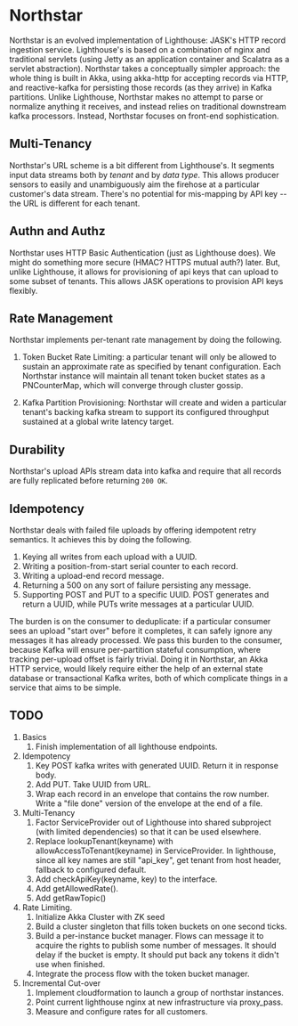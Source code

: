 Northstar
==========================

Northstar is an evolved implementation of Lighthouse: JASK's HTTP record
ingestion service. Lighthouse's is based on a combination of nginx
and traditional servlets (using Jetty as an application container and
Scalatra as a servlet abstraction). Northstar takes a conceptually simpler
approach: the whole thing is built in Akka, using akka-http for accepting
records via HTTP, and reactive-kafka for persisting those records (as they
arrive) in Kafka partitions. Unlike Lighthouse, Northstar makes no attempt to
parse or normalize anything it receives, and instead relies on
traditional downstream kafka processors. Instead, Northstar focuses on
front-end sophistication.


Multi-Tenancy
---------------------------

Northstar's URL scheme is a bit different from Lighthouse's. It segments
input data streams both by *tenant* and by *data type*. This allows producer
sensors to easily and unambiguously aim the firehose at a particular
customer's data stream. There's no potential for mis-mapping by API key --
the URL is different for each tenant.

Authn and Authz
---------------------------

Northstar uses HTTP Basic Authentication (just as Lighthouse does). We might
do something more secure (HMAC? HTTPS mutual auth?) later. But, unlike
Lighthouse, it allows for provisioning of api keys that can upload to some
subset of tenants. This allows JASK operations to provision API keys flexibly.

Rate Management
---------------------------

Northstar implements per-tenant rate management by doing the following.

1. Token Bucket Rate Limiting: a particular tenant will only be allowed to
   sustain an approximate rate as specified by tenant configuration. Each
   Northstar instance will maintain all tenant token bucket states as a
   PNCounterMap, which will converge through cluster gossip.

2. Kafka Partition Provisioning: Northstar will create and widen a particular
   tenant's backing kafka stream to support its configured throughput
   sustained at a global write latency target.


Durability
---------------------------

Northstar's upload APIs stream data into kafka and require that all records
are fully replicated before returning ``200 OK``.

Idempotency
---------------------------

Northstar deals with failed file uploads by offering idempotent retry
semantics. It achieves this by doing the following.

1. Keying all writes from each upload with a UUID.
2. Writing a position-from-start serial counter to each record.
3. Writing a upload-end record message.
4. Returning a 500 on any sort of failure persisting any message.
5. Supporting POST and PUT to a specific UUID. POST generates and return a
   UUID, while PUTs write messages at a particular UUID.

The burden is on the consumer to deduplicate: if a particular consumer sees
an upload "start over" before it completes, it can safely ignore any messages
it has already processed. We pass this burden to the consumer, because Kafka
will ensure per-partition stateful consumption, where tracking per-upload
offset is fairly trivial. Doing it in Northstar, an Akka HTTP service, would
likely require either the help of an external state database or transactional
Kafka writes, both of which complicate things in a service that aims to be
simple.

TODO
---------------------------
1. Basics
    1. Finish implementation of all lighthouse endpoints.
1. Idempotency
    1. Key POST kafka writes with generated UUID. Return it in response body.
    1. Add PUT. Take UUID from URL.
    1. Wrap each record in an envelope that contains the row number. Write a 
       "file done" version of the envelope at the end of a file.
1. Multi-Tenancy
    1. Factor ServiceProvider out of Lighthouse into shared subproject (with 
       limited dependencies) so that it can be used elsewhere.
    1. Replace lookupTenant(keyname) with allowAccessToTenant(keyname) in 
       ServiceProvider. In lighthouse, since all key names are still 
       "api_key", get tenant from host header, fallback to configured default.
    1. Add checkApiKey(keyname, key) to the interface.
    1. Add getAllowedRate().
    1. Add getRawTopic()
1. Rate Limiting.
    1. Initialize Akka Cluster with ZK seed
    1. Build a cluster singleton that fills token buckets on one second ticks.
    1. Build a per-instance bucket manager. Flows can message it to acquire
       the rights to publish some number of messages. It should delay
       if the bucket is empty. It should put back any tokens it didn't use 
       when finished.
    1. Integrate the process flow with the token bucket manager.
1. Incremental Cut-over
    1. Implement cloudformation to launch a group of northstar instances.
    1. Point current lighthouse nginx at new infrastructure via proxy_pass.
    1. Measure and configure rates for all customers.
